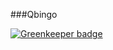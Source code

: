 ###Qbingo

[![Greenkeeper badge](https://badges.greenkeeper.io/zerolethanh/Qbingo.svg)](https://greenkeeper.io/)
